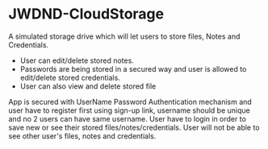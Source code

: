 # JWDND-CloudStorage

A simulated storage drive which will let users to store files, Notes and Credentials.
  - User can edit/delete stored notes.
  - Passwords are being stored in a secured way and user is allowed to edit/delete stored credentials.
  - User can also view and delete stored file

App is secured with UserName Password Authentication mechanism and user have to register first using sign-up link, username should be unique and no 2 users can have same username.
User have to login in order to save new or see their stored files/notes/credentials. User will not be able to see other user's files, notes and credentials.
